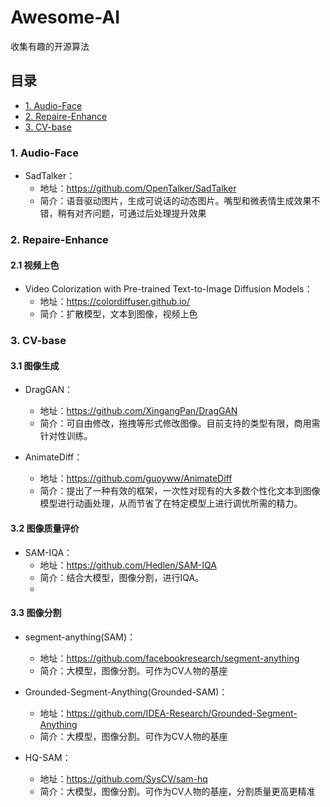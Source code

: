 # Awesome-AI
收集有趣的开源算法

## 目录
  - [1. Audio-Face](#1-Audio-Face)
  - [2. Repaire-Enhance](#2-Repaire-Enhance)
  - [3. CV-base](#3-CV-base)

    
###  1. <a name='Audio-Face'></a>Audio-Face

* SadTalker：
  * 地址：https://github.com/OpenTalker/SadTalker
  * 简介：语音驱动图片，生成可说话的动态图片。嘴型和微表情生成效果不错，稍有对齐问题，可通过后处理提升效果

###  2. <a name='Repaire-Enhance'></a>Repaire-Enhance

#### 2.1 视频上色

* Video Colorization with Pre-trained Text-to-Image Diffusion Models：
  * 地址：https://colordiffuser.github.io/
  * 简介：扩散模型，文本到图像，视频上色

###  3. <a name='CV-base'></a>CV-base

#### 3.1 图像生成
* DragGAN：
  * 地址：https://github.com/XingangPan/DragGAN
  * 简介：可自由修改，拖拽等形式修改图像。目前支持的类型有限，商用需针对性训练。

* AnimateDiff：
  * 地址：https://github.com/guoyww/AnimateDiff
  * 简介：提出了一种有效的框架，一次性对现有的大多数个性化文本到图像模型进行动画处理，从而节省了在特定模型上进行调优所需的精力。
    
#### 3.2 图像质量评价

* SAM-IQA：
  * 地址：https://github.com/Hedlen/SAM-IQA
  * 简介：结合大模型，图像分割，进行IQA。
  * 
#### 3.3 图像分割

* segment-anything(SAM)：
  * 地址：https://github.com/facebookresearch/segment-anything
  * 简介：大模型，图像分割。可作为CV人物的基座

* Grounded-Segment-Anything(Grounded-SAM)：
  * 地址：https://github.com/IDEA-Research/Grounded-Segment-Anything
  * 简介：大模型，图像分割。可作为CV人物的基座

* HQ-SAM：
  * 地址：https://github.com/SysCV/sam-hq
  * 简介：大模型，图像分割。可作为CV人物的基座，分割质量更高更精准
